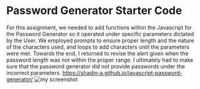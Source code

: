 # Password Generator Starter Code
For this assignment, we needed to add functions within the Javascript for the Password Generator so it operated under specific parameters dictated by the User. 
We employed prompts to ensure proper length and the nature of the characters used, and loops to add characters until the parameters were met. Towards the end, I returned to revise the alert given when the password length was not within the proper range. I ultimately had to make sure that the password generator did not provide passwords under the incorrect parameters. 
https://shadin-a.github.io/javascript-password-generator/
![my screenshot](./assets/images/myscreenshot.png)
